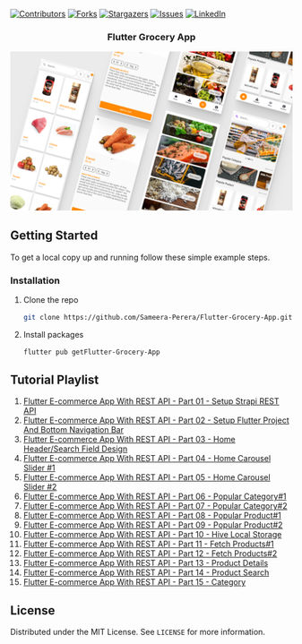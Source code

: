 [![Contributors][contributors-shield]][contributors-url]
[![Forks][forks-shield]][forks-url]
[![Stargazers][stars-shield]][stars-url]
[![Issues][issues-shield]][issues-url]
[![LinkedIn][linkedin-shield]][linkedin-url]
<!-- PROJECT LOGO -->
<p align="center">
  <h3 align="center">Flutter Grocery App</h3>
</p>

[![Product Name Screen Shot][product-screenshot]](https://example.com)

<!-- GETTING STARTED -->
## Getting Started

To get a local copy up and running follow these simple example steps.

### Installation

1. Clone the repo
   ```sh
   git clone https://github.com/Sameera-Perera/Flutter-Grocery-App.git
   ```
2. Install packages
   ```sh
   flutter pub getFlutter-Grocery-App
   ```

## Tutorial Playlist
1. [Flutter E-commerce App With REST API - Part 01 - Setup Strapi REST API](https://youtu.be/TxVK2c3vJ0Y)
2. [Flutter E-commerce App With REST API - Part 02 - Setup Flutter Project And Bottom Navigation Bar](https://youtu.be/upg71WsUOfs)
3. [Flutter E-commerce App With REST API - Part 03 - Home Header/Search Field Design](https://youtu.be/0Oyt3Kh1nr0)
4. [Flutter E-commerce App With REST API - Part 04 - Home Carousel Slider #1](https://youtu.be/sQS_DAmQh2Y)
5. [Flutter E-commerce App With REST API - Part 05 -  Home Carousel Slider #2](https://youtu.be/lB4kf1zEKlU)
6. [Flutter E-commerce App With REST API - Part 06 - Popular Category#1](https://youtu.be/2nR4DuGcZGo)
7. [Flutter E-commerce App With REST API - Part 07 -  Popular Category#2](https://youtu.be/TFkJK8AEIRo)
8. [Flutter E-commerce App With REST API - Part 08 - Popular Product#1](https://youtu.be/ftgUbCOlGfc)
9. [Flutter E-commerce App With REST API - Part 09 - Popular Product#2](https://youtu.be/wv-q6_cjaQA)
10. [Flutter E-commerce App With REST API - Part 10 - Hive Local Storage](https://youtu.be/upaVsWpYmns)
11. [Flutter E-commerce App With REST API - Part 11 - Fetch Products#1](https://youtu.be/SlqLlIbasRU)
12. [Flutter E-commerce App With REST API - Part 12 - Fetch Products#2](https://youtu.be/hNH7nzMezjc)
13. [Flutter E-commerce App With REST API - Part 13 - Product Details](https://youtu.be/iQKqU0__o1o)
14. [Flutter E-commerce App With REST API - Part 14 - Product Search](https://youtu.be/Zm6rLOwyW_4)
15. [Flutter E-commerce App With REST API - Part 15 - Category](https://youtu.be/kNjWr0GpQ9A)

<!-- LICENSE -->
## License

Distributed under the MIT License. See `LICENSE` for more information.

<!-- MARKDOWN LINKS & IMAGES -->
<!-- https://www.markdownguide.org/basic-syntax/#reference-style-links -->
[contributors-shield]: https://img.shields.io/github/contributors/Sameera-Perera/Flutter-Grocery-App.svg?style=for-the-badge
[contributors-url]: https://github.com/Sameera-Perera/Flutter-Grocery-App/graphs/contributors
[forks-shield]: https://img.shields.io/github/forks/Sameera-Perera/Flutter-Grocery-App.svg?style=for-the-badge
[forks-url]: https://github.com/Sameera-Perera/Flutter-Grocery-App/network/members
[stars-shield]: https://img.shields.io/github/stars/Sameera-Perera/Flutter-Grocery-App.svg?style=for-the-badge
[stars-url]: https://github.com/Sameera-Perera/Flutter-Grocery-App/stargazers
[issues-shield]: https://img.shields.io/github/issues/Sameera-Perera/Flutter-Grocery-App.svg?style=for-the-badge
[issues-url]: https://github.com/Sameera-Perera/Flutter-Grocery-App/issues
[linkedin-shield]: https://img.shields.io/badge/-LinkedIn-black.svg?style=for-the-badge&logo=linkedin&colorB=555
[linkedin-url]: http://www.linkedin.com/in/sameera-perera-1148081b8
[product-screenshot]: screenshots/Preview.png
